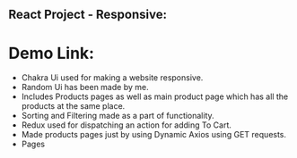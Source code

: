 ## React Project - Responsive:
# Demo Link:
- Chakra Ui used for making a website responsive.
- Random Ui has been made by me.
- Includes Products pages as well as main product page which has all the products at the same place.
- Sorting and Filtering made as a part of functionality.
- Redux used for dispatching an action for adding To Cart.
- Made products pages just by using Dynamic Axios using GET requests.
- Pages 
